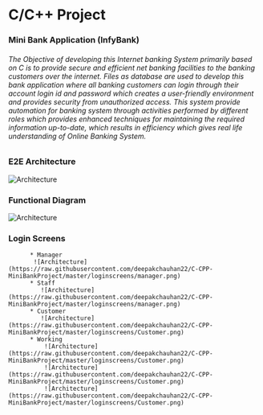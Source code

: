# C/C++ Project

### Mini Bank Application (InfyBank) 


###### The Objective of developing this Internet banking System primarily based on C is to provide secure and efficient net banking facilities to the banking customers over the internet. Files as database are used to develop this bank application where all banking customers can login through their account login id and password which creates a user-friendly environment and provides security from unauthorized access. This system provide automation for banking system through activities performed by different roles which provides enhanced techniques for maintaining the required information up-to-date, which results in efficiency which gives real life understanding of Online Banking System. 



### E2E Architecture

![Architecture](https://raw.githubusercontent.com/deepakchauhan22/C-CPP-MiniBankProject/master/images/E2E-Architecture.png)

### Functional Diagram 


![Architecture](https://raw.githubusercontent.com/deepakchauhan22/C-CPP-MiniBankProject/master/images/Functional-Diagram.png)


### Login Screens 
          * Manager   
           ![Architecture](https://raw.githubusercontent.com/deepakchauhan22/C-CPP-MiniBankProject/master/loginscreens/manager.png)
          * Staff
             ![Architecture](https://raw.githubusercontent.com/deepakchauhan22/C-CPP-MiniBankProject/master/loginscreens/manager.png)
          * Customer
             ![Architecture](https://raw.githubusercontent.com/deepakchauhan22/C-CPP-MiniBankProject/master/loginscreens/Customer.png)
          * Working
              ![Architecture](https://raw.githubusercontent.com/deepakchauhan22/C-CPP-MiniBankProject/master/loginscreens/Customer.png)
              ![Architecture](https://raw.githubusercontent.com/deepakchauhan22/C-CPP-MiniBankProject/master/loginscreens/Customer.png)
              ![Architecture](https://raw.githubusercontent.com/deepakchauhan22/C-CPP-MiniBankProject/master/loginscreens/Customer.png)
